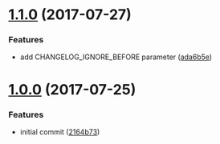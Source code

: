 <a name="1.1.0"></a>
# [1.1.0](https://github.com/MobileTribe/conventional-changelog-custom-angular-pom/compare/1.0.0...1.1.0) (2017-07-27)


### Features

* add CHANGELOG_IGNORE_BEFORE parameter ([ada6b5e](https://github.com/MobileTribe/conventional-changelog-custom-angular-pom/commit/ada6b5e))



<a name="1.0.0"></a>
# [1.0.0](https://github.com/MobileTribe/conventional-changelog-custom-angular-pom/compare/2164b73...1.0.0) (2017-07-25)


### Features

* initial commit ([2164b73](https://github.com/MobileTribe/conventional-changelog-custom-angular-pom/commit/2164b73))



